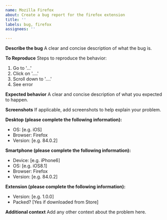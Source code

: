 ```yaml
---
name: Mozilla Firefox
about: Create a bug report for the firefox extension
title: ''
labels: bug, firefox
assignees: ''

---
```


**Describe the bug**
A clear and concise description of what the bug is.

**To Reproduce**
Steps to reproduce the behavior:
1. Go to '...'
2. Click on '....'
3. Scroll down to '....'
4. See error

**Expected behavior**
A clear and concise description of what you expected to happen.

**Screenshots**
If applicable, add screenshots to help explain your problem.

**Desktop (please complete the following information):**
 - OS: [e.g. iOS]
 - Browser: Firefox
 - Version: [e.g. 84.0.2]

**Smartphone (please complete the following information):**
 - Device: [e.g. iPhone6]
 - OS: [e.g. iOS8.1]
 - Browser: Firefox
 - Version: [e.g. 84.0.2]

**Extension (please complete the following information):**
- Version: [e.g. 1.0.0]
- Packed? [Yes if downloaded from Store]

**Additional context**
Add any other context about the problem here.
